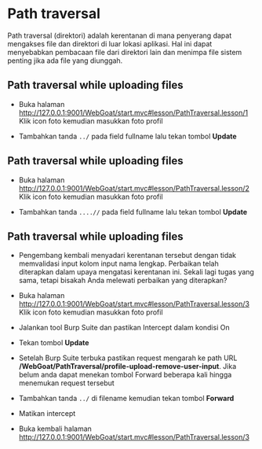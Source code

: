 # Path traversal
Path traversal (direktori) adalah kerentanan di mana penyerang dapat mengakses file dan direktori di luar lokasi aplikasi. Hal ini dapat menyebabkan pembacaan file dari direktori lain dan menimpa file sistem penting jika ada file yang diunggah.

## Path traversal while uploading files
- Buka halaman http://127.0.0.1:9001/WebGoat/start.mvc#lesson/PathTraversal.lesson/1 Klik icon foto kemudian masukkan foto profil

- Tambahkan tanda `../` pada field fullname lalu tekan tombol **Update**



## Path traversal while uploading files
- Buka halaman http://127.0.0.1:9001/WebGoat/start.mvc#lesson/PathTraversal.lesson/2 Klik icon foto kemudian masukkan foto profil

- Tambahkan tanda `....//` pada field fullname lalu tekan tombol **Update**

## Path traversal while uploading files
- Pengembang kembali menyadari kerentanan tersebut dengan tidak memvalidasi input kolom input nama lengkap. Perbaikan telah diterapkan dalam upaya mengatasi kerentanan ini. Sekali lagi tugas yang sama, tetapi bisakah Anda melewati perbaikan yang diterapkan?
- Buka halaman http://127.0.0.1:9001/WebGoat/start.mvc#lesson/PathTraversal.lesson/3 Klik icon foto kemudian masukkan foto profil

- Jalankan tool Burp Suite dan pastikan Intercept dalam kondisi On

- Tekan tombol **Update**

- Setelah Burp Suite terbuka pastikan request mengarah ke path URL **/WebGoat/PathTraversal/profile-upload-remove-user-input**. Jika belum anda dapat menekan tombol Forward beberapa kali hingga menemukan request tersebut


- Tambahkan tanda `../` di filename kemudian tekan tombol **Forward**

- Matikan intercept

- Buka kembali halaman http://127.0.0.1:9001/WebGoat/start.mvc#lesson/PathTraversal.lesson/3